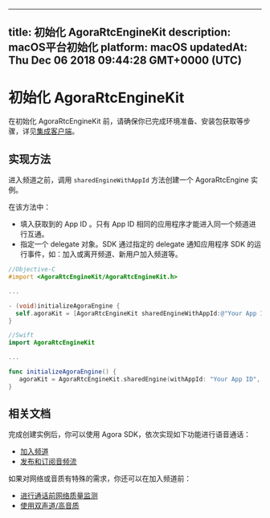
---
title: 初始化 AgoraRtcEngineKit
description: macOS平台初始化
platform: macOS
updatedAt: Thu Dec 06 2018 09:44:28 GMT+0000 (UTC)
---
# 初始化 AgoraRtcEngineKit
在初始化 AgoraRtcEngineKit 前，请确保你已完成环境准备、安装包获取等步骤，详见[集成客户端](https://docs.agora.io/cn/Interactive%20Broadcast/cn/Voice/mac_audio)。

## 实现方法
进入频道之前，调用 `sharedEngineWithAppId` 方法创建一个 AgoraRtcEngine 实例。

在该方法中：

- 填入获取到的 App ID 。只有 App ID 相同的应用程序才能进入同一个频道进行互通。
- 指定一个 delegate 对象。SDK 通过指定的 delegate 通知应用程序 SDK 的运行事件，如：加入或离开频道、新用户加入频道等。

```objective-c
//Objective-C
#import <AgoraRtcEngineKit/AgoraRtcEngineKit.h>

...

- (void)initializeAgoraEngine {
  self.agoraKit = [AgoraRtcEngineKit sharedEngineWithAppId:@"Your App ID" delegate:self];
}
```

```swift
//Swift
import AgoraRtcEngineKit

...

func initializeAgoraEngine() {
   agoraKit = AgoraRtcEngineKit.sharedEngine(withAppId: "Your App ID", delegate: self)
}
```

## 相关文档
完成创建实例后，你可以使用 Agora SDK，依次实现如下功能进行语音通话：

* [加入频道](../../cn/Voice/join_communication_mac.md)
* [发布和订阅音频流](../../cn/Voice/publish_mac_audio.md)

如果对网络或音质有特殊的需求，你还可以在加入频道前：

* [进行通话前网络质量监测](../../cn/Voice/lastmile_ios.md)
* [使用双声道/高音质](../../cn/Voice/audio_profile_mac.md)
